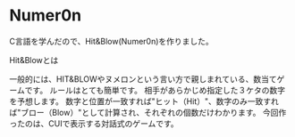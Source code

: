 # Numer0n

C言語を学んだので、Hit&Blow(Numer0n)を作りました。

Hit&Blowとは

一般的には、HIT&BLOWやヌメロンという言い方で親しまれている、数当てゲームです。 
ルールはとても簡単です。 相手があらかじめ指定した３ケタの数字を予想します。 数字と位置が一致すれば"ヒット（Hit）"、数字のみ一致すれば"ブロー（Blow）"として計算され、それぞれの個数だけわかります。
今回作ったのは、CUIで表示する対話式のゲームです。

